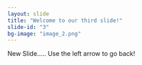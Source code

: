 ```yaml
---
layout: slide
title: "Welcome to our third slide!"
slide-id: "3"
bg-image: "image_2.png"
---
```

New Slide.....
Use the left arrow to go back!